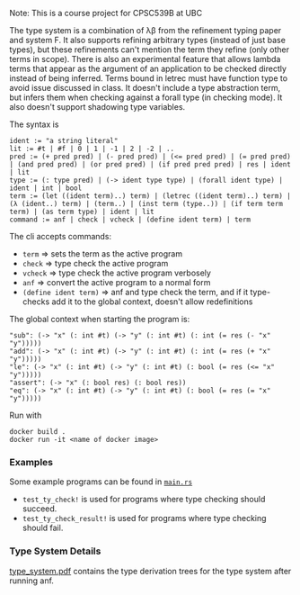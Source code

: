Note: This is a course project for CPSC539B at UBC

The type system is a combination of λβ from the refinement typing paper and system F.  It also supports refining arbitrary types (instead of just base types), but these refinements can't mention the term they refine (only other terms in scope).  There is also an experimental feature that allows lambda terms that appear as the argument of an application to be checked directly instead of being inferred.  Terms bound in letrec must have function type to avoid issue discussed in class. It doesn't include a type abstraction term, but infers them when checking against a forall type (in checking mode). It also doesn't support shadowing type variables.

The syntax is
```
ident := "a string literal"
lit := #t | #f | 0 | 1 | -1 | 2 | -2 | ..
pred := (+ pred pred) | (- pred pred) | (<= pred pred) | (= pred pred) | (and pred pred) | (or pred pred) | (if pred pred pred) | res | ident | lit
type := (: type pred) | (-> ident type type) | (forall ident type) | ident | int | bool
term := (let ((ident term)..) term) | (letrec ((ident term)..) term) | (λ (ident..) term) | (term..) | (inst term (type..)) | (if term term term) | (as term type) | ident | lit
command := anf | check | vcheck | (define ident term) | term
```
The cli accepts commands:
* `term` => sets the term as the active program
* `check` => type check the active program
* `vcheck` => type check the active program verbosely
* `anf` => convert the active program to a normal form
* `(define ident term)` => anf and type check the term, and if it type-checks add it to the global context, doesn't allow redefinitions

The global context when starting the program is:
```
"sub": (-> "x" (: int #t) (-> "y" (: int #t) (: int (= res (- "x" "y")))))
"add": (-> "x" (: int #t) (-> "y" (: int #t) (: int (= res (+ "x" "y")))))
"le": (-> "x" (: int #t) (-> "y" (: int #t) (: bool (= res (<= "x" "y")))))
"assert": (-> "x" (: bool res) (: bool res))
"eq": (-> "x" (: int #t) (-> "y" (: int #t) (: bool (= res (= "x" "y")))))
```

Run with
```
docker build .
docker run -it <name of docker image>
```

### Examples
Some example programs can be found in [`main.rs`](src/main.rs)
* `test_ty_check!` is used for programs where type checking should succeed.
* `test_ty_check_result!` is used for programs where type checking should fail.

### Type System Details
[type_system.pdf](type_system.pdf) contains the type derivation trees for the type system after running anf. 
